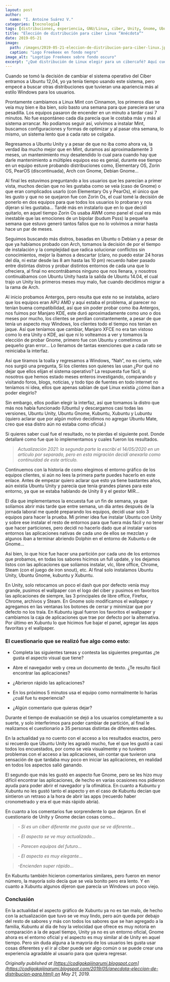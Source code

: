 ```yaml
---
layout: post
author:
  name: "I. Antoine Suárez V."
categories: [tecnología]
tags: [distribuciones, experiencia, GNU/Linux, ciber, Unity, Gnome, Ubuntu]
title: "Elección de distribución para ciber Linux “Anécdota”"
date: 2019-05-21
image:
  path: /images/2019-05-21-eleccion-de-distribucion-para-ciber-linux.jpg
  caption: "Logo Freekeex en fondo negro"
image_alt: "Logotipo Freekeex sobre fondo oscuro"
excerpt: "¿Qué distribución de Linux elegir para un cibercafé? Aquí cuento nuestra experiencia migrando entre distros como Mint, Ubuntu, Zorin, Elementary y más, hasta llegar a un método inesperado: dejar que..."
---
```



Cuando se tomó la decisión de cambiar el sistema operativo del Ciber entramos a Ubuntu 12,04, yo ya tenía tiempo usando este sistema, pero empecé a buscar otras distribuciones que tuvieran una apariencia más al estilo Windows para los usuarios.

Prontamente cambiamos a Linux Mint con Cinnamon, los primeros días se veía muy bien e iba bien, solo basto una semana para que pareciera ser una pesadilla. Los equipos pasaron de encender en un minuto a tardar casi 7 minutos. No fue espontáneo cada día parecía que le costaba más y más al sistema arrancar. No podíamos seguir así, volvimos a instalar Mint, buscamos configuraciones y formas de optimizar y al pasar otra semana, lo mismo, un sistema lento que a cada rato se colgaba.

Regresamos a Ubuntu Unity y a pesar de que no iba como ahora va, la verdad iba mucho mejor que en Mint, duramos así aproximadamente 3 meses, un mantenimiento muy desatendido lo cual para cuando hay que darle mantenimiento a múltiples equipos eso es genial, durante ese tiempo en un equipo estuve probando distribuciones como, Elementary OS, Zorin OS, PearOS (discontinuada), Arch con Gnome, Debian Gnome…

Al final les estuvimos preguntando a los usuarios que les parecían a primer vista, muchos decían que no les gustaba como se veía (caso de Gnome) o que eran complicados usarlo (con Elementary Os y PearOs), el único que les gusto y que no se quejaron fue con Zorin Os, el cual tomé la decisión de ponerlo en dos equipos para que todos los usuarios lo probaran y nos dijeran si les gustaba… Tardé más en instalarlo que en lo que decidí quitarlo, en aquel tiempo Zorin Os usaba AWM como panel el cual era más inestable que las emociones de un bipolar (budum Psss) la pequeña semana que estuvo generó tantos fallos que no lo volvimos a mirar hasta hace un par de meses.

Seguimos buscando más distros, basadas en Ubuntu o Debian y a pesar de que ya habíamos probado con Arch, tomamos la decisión de por el tiempo de instalación y la complejidad que radica solucionar conflictos sin conocimientos, mejor la íbamos a descartar (claro, no puedo estar 24 horas del día, ni estar desde las 8 am hasta las 10 pm) recuerdo haber pasado entre distintas distros y probar distintos entornos de cada una que lo ofreciera, al final no encontrábamos ninguno que nos llenara, y nosotros continuábamos con Ubuntu Unity hasta la salida de Ubuntu 14.04, el cual trajo un Unity los primeros meses muy malo, fue cuando decidimos migrar a la rama de Arch.

Al inicio probamos Antergos, pero resulta que este no se instalaba, aclaro que los equipos eran APU AMD y aquí estaba el problema, al parecer no tenían buena compatibilidad, así que sin poder probar como iba Antergos, nos fuimos por Manjaro KDE, este duró aproximadamente como uno o dos meses por mucho, los clientes se perdían constantemente, a pesar de que tenía un aspecto muy Windows, los clientes todo el tiempo nos tenían en jaque. Así que teníamos que cambiar, Manjaro XFCE no era tan vistoso como lo era Unity o KDE, así que ni lo volteamos a ver y tomamos la elección de probar Gnome, primero fue con Ubuntu y cometimos un pequeño gran error… Lo llenamos de tantas exenciones que a cada rato se reiniciaba la interfaz.

Así que tiramos la toalla y regresamos a Windows, “Nah”, no es cierto, vale nos surgió una pregunta, Si los clientes son quienes las usan ¿Por qué no dejar que ellos elijan el sistema operativo? La respuesta fue fácil, si nosotros que hemos estado meses enteros investigando, comparando y visitando foros, blogs, noticias, y todo tipo de fuentes en todo internet no teníamos ni idea, ellos que apenas sabían de qué Linux existía ¿cómo iban a poder elegirlo?

Sin embargo, ellos podían elegir la interfaz, así que tomamos la distro que más nos había funcionado (Ubuntu) y descargamos casi todas las versiones, Ubuntu Unity, Ubuntu Gnome, Kubuntu, Xubuntu y Lubuntu (quiero aclarar que por algún motivo decidimos no agregar Ubuntu Mate, creo que esa distro aún no estaba como oficial.)

Si quieres saber cual fue el resultado, no te pierdas el siguiente post. Donde detallaré como fue que lo implementamos y cuales fueron los resultados.

> _Actualización 2021: la segunda parte la escribí el 14/05/2020 en un artículo por separado, pero en esta migración decidí anexarla como continuidad de este artículo._

Continuemos con la historia de como elegimos el entorno gráfico de los equipos clientes, si aún no lees la primera parte puedes hacerlo en este enlace. Antes de empezar quiero aclarar que esto ya tiene bastantes años, aún existía Ubuntu Unity y parecía que tenía grandes planes para este entorno, ya que se estaba hablando de Unity 8 y el gestor MIR…

El día que implementamos la encuesta fue un fin de semana, ya que solíamos abrir más tarde que entre semana, un día antes después de la jornada laboral me quedé preparando los equipos, decidí usar solo 3 equipos para hacer la prueba. Mi primer idea fue instalar Ubuntu con Unity y sobre ese instalar el resto de entornos para que fuera más fácil y no tener que hacer particiones, pero decidí no hacerlo dado que al instalar varios entornos las aplicaciones nativas de cada uno de ellos se mezclan y algunos iban a terminar abriendo Dolphin en el entorno de Xubuntu o de Gnome…

Así bien, lo que hice fue hacer una partición por cada uno de los entornos que probamos, en todas los sabores hicimos un full update, y los dejamos listos con las aplicaciones que solíamos instalar, vlc, libre office, Chrome, Steam (con el juego de iron snout), etc. Al final solo instalamos Ubuntu Unity, Ubuntu Gnome, kubuntu y Xubuntu.

En Unity, solo retocamos un poco el dash que por defecto venía muy grande, pusimos el wallpaper con el logo del ciber y pusimos en favoritos las aplicaciones de siempre, las 3 principales de libre office, Firefox, Chrome, archivos y Steam. En Gnome solo modificamos el wallpaper y agregamos en las ventanas los botones de cerrar y minimizar que por defecto no los traía. En Kubuntu igual fueron los favoritos el wallpaper y cambiamos la caja de aplicaciones que trae por defecto por la alternativa. Por último en Xubuntu lo que hicimos fue bajar el panel, agregar las apps favoritas y el wallpaper.

### El cuestionario que se realizó fue algo como esto:

- Completa las siguientes tareas y contesta las siguientes preguntas ¿te gusta el aspecto visual que tiene?
    
- Abre el navegador web y crea un documento de texto. ¿Te resulto fácil encontrar las aplicaciones?
    
- ¿Abrieron rápido las aplicaciones?
    
- En los próximos 5 minutos usa el equipo como normalmente lo harías ¿cuál fue tu experiencia?
    
- ¿Algún comentario que quieras dejar?
    

Durante el tiempo de evaluación se dejó a los usuarios completamente a su suerte, y solo interferimos para poder cambiar de partición, al final le realizamos el cuestionario a 35 personas distintas de diferentes edades.

En la actualidad ya no cuento con el acceso a los resultados exactos, pero si recuerdo que Ubuntu Unity les agradó mucho, fue el que les gustó a casi todos los encuestados, por como se veía visualmente y no tuvieron problemas con el acceso a las aplicaciones, sin contar que tuvieron una sensación de que tardaba muy poco en iniciar las aplicaciones, en realidad en todos los aspectos salió ganando.

El segundo que más les gustó en aspecto fue Gnome, pero se les hizo muy difícil encontrar las aplicaciones, de hecho en varias ocasiones nos pidieron ayuda para poder abrir el navegador y la ofimática. En cuanto a Kubuntu y Xubuntu no les gustó tanto el aspecto y en el caso de Kubuntu decían que sintieron un retraso a la hora de abrir las apps (recuerdo haber cronometrado y era el que más rápido abría).

En cuanto a los comentarios fue sorprendente lo que dejaron. En el cuestionario de Unity y Gnome decían cosas como…

> _- Si es un ciber diferente me gusta que se ve diferente…_

> _- El aspecto se ve muy actualizado…_

> _- Parecen equipos del futuro…_

> _- El aspecto es muy elegante…_

> _-Encienden super rápido…_

En Kubuntu también hicieron comentarios similares, pero fueron en menor número, la mayoría solo decía que se veía bonito pero era lento. Y en cuanto a Xubuntu algunos dijeron que parecía un Windows un poco viejo.

### Conclusión

En la actualidad el aspecto gráfico de Xubuntu ya no es tan malo, de hecho con la actualización que tuvo se ve muy lindo, pero aún queda por debajo del resto de sabores y más con todos los sabores que se han agregado a la familia, Kubuntu al día de hoy la velocidad que ofrece es muy notoria en comparación a la de aquel tiempo, Unity ya no es un entorno oficial, Gnome ahora es el entorno oficial y el aspecto es muy similar al de Unity en aquel tiempo. Pero sin duda alguna a la mayoría de los usuarios les gusta usar cosas diferentes y el ir al ciber puede ser algo común o se puede crear una experiencia agradable al usuario para que quiera regresar.

_Originally published at [https://codigokajiinarumi.blogspot.com](https://codigokajiinarumi.blogspot.com/2019/05/anecdota-eleccion-de-distribucion-para.html) on May 21, 2019._